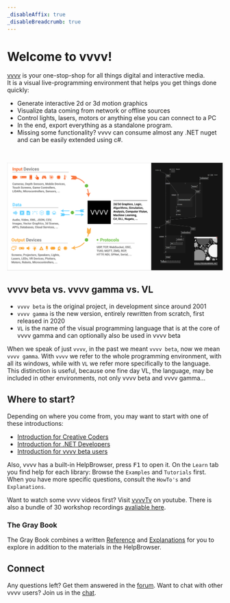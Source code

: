 ```yaml
---
_disableAffix: true
_disableBreadcrumb: true
---
```


# Welcome to vvvv!

[vvvv](http://visualprogramming.net) is your one-stop-shop for all things digital and interactive media.  
It is a visual live-programming environment that helps you get things done quickly: 

* Generate interactive 2d or 3d motion graphics
* Visualize data coming from network or offline sources
* Control lights, lasers, motors or anything else you can connect to a PC
* In the end, export everything as a standalone program. 
* Missing some functionality? vvvv can consume almost any .NET nuget and can be easily extended using c#.

<br>

![](images/vvvvIO.png)

## vvvv beta vs. vvvv gamma vs. VL

* ``vvvv beta`` is the original project, in development since around 2001
* ``vvvv gamma`` is the new version, entirely rewritten from scratch, first released in 2020
* ``VL`` is the name of the visual programming language that is at the core of vvvv gamma and can optionally also be used in vvvv beta

When we speak of just ``vvvv``, in the past we meant ``vvvv beta``, now we mean ``vvvv gamma``. With ``vvvv`` we refer to the whole programming environment, with all its windows, while with ``VL`` we refer more specifically to the language. This distinction is useful, because one fine day VL, the language, may be included in other environments, not only vvvv beta and vvvv gamma...

## Where to start?

Depending on where you come from, you may want to start with one of these introductions:
* [Introduction for Creative Coders](reference/getting-started/cc/introduction-for-creative-coders.md)
* [Introduction for .NET Developers](reference/getting-started/dotnet/introduction-for-dotnet-programmers.md)
* [Introduction for vvvv beta users](reference/getting-started/beta/introduction-for-vvvv-beta-users.md)

Also, vvvv has a built-in HelpBrowser, press <span class="keyseq"><kbd>F1</kbd></span> to open it. On the ``Learn`` tab 
you find help for each library: Browse the ``Examples`` and ``Tutorials`` first. When you have more specific questions, consult the ``HowTo's`` and ``Explanations``.

Want to watch some vvvv videos first? Visit [vvvvTv](https://www.youtube.com/vvvvtv42) on youtube. There is also a bundle of 30 workshop recordings [avaliable here](https://thenodeinstitute.org/courses/node20-vvvv-workshop-bundle/).

### The Gray Book

The Gray Book combines a written [Reference](reference/hde/gui.md) and [Explanations](introduction/language.md) for you to explore in addition to the materials in the HelpBrowser. 

## Connect

Any questions left? Get them answered in the [forum](http://discourse.vvvv.org). 
Want to chat with other vvvv users? Join us in the [chat](https://app.element.io/#/room/#vvvv:matrix.org).
